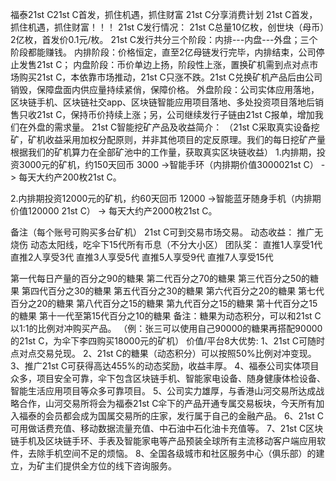 
福泰21st C21st C首发，抓住机遇，抓住财富
21st C分享消费计划
21st C首发，抓住机遇，抓住财富！！！
21st C发行情况：
21st C总量10亿枚，创世块（母币）2亿枚，首发价0.1元/枚。
21st C发行共分三个阶段：内排---内盘---外盘；三个阶段都能赚钱。
内排阶段：价格恒定，直至2亿母链发行完毕，内排结束，公司停止发售21st C；
内盘阶段：币价单边上扬，阶段性上涨，置换矿机需到点对点市场购买21st C，本依靠市场推动，21st C只涨不跌。21st C兑换矿机产品后由公司销毁，保障盘面内供应量持续紧俏，保障价格。
外盘阶段：公司实体应用落地，区块链手机、区块链社交app、区块链智能应用项目落地、多处投资项目落地后销售只收21st C，保持币价持续上涨；另，公司继续发行子链由21st C报单，增加我们在外盘的需求量。
21st C智能挖矿产品及收益简介：
（21st C采取真实设备挖矿，矿机收益采用加权分配原则，并非其他项目的定反原理。我们的每日挖矿产量根据我们的矿机算力在全部矿池中的工作量，获取真实区块链收益）
1.内排期，投资3000元的矿机，约150天回币
3000 ->智能手环（内排期价值3000021st C） -> 每天大约产200枚21st C。

2.内排期投资12000元的矿机，约60天回币
12000 ->智能蓝牙随身手机（内排期价值120000 21st C） -> 每天大约产2000枚21st C。

备注（每个账号可购买多台矿机）
21st C可到交易市场交易。
动态收益：
推广无烧伤
动态太阳线，吃伞下15代所有币息（不分大小区）
团队奖：
直推1人享受1代
直推2人享受3代
直推3人享受5代
直推5人享受9代
直推7人享受15代

第一代每日产量的百分之90的糖果
第二代百分之70的糖果
第三代百分之50的糖果
第四代百分之30的糖果
第五代百分之30的糖果
第六代百分之20的糖果
第七代百分之20的糖果
第八代百分之15的糖果
第九代百分之15的糖果
第十代百分之15的糖果
第十一代至第15代百分之10的糖果
备注：糖果为动态积分，可以和21st C以1:1的比例对冲购买产品。
（例：张三可以使用自己90000的糖果再搭配90000的21st C，为伞下李四购买18000元的矿机）
价值/平台8大优势:
1、21st C可随时点对点交易兑现。
2、21st C的糖果（动态积分）可以按照50%比例对冲变现。
3、推广21st C可获得高达455%的动态奖励，收益丰厚。
4、福泰公司实体项目众多，项目安全可靠，伞下包含区块链手机、智能家电设备、随身健康体检设备、智能生活应用项目等众多可靠项目。
5、公司实力雄厚，与香港山河交易所达成战略合作，山河交易所将会为福泰21st C伞下的产品开通专属交易板块，今天所有加入福泰的会员都会成为国属交易所的庄家，发行属于自己的金融产品。
6、21st C可用做话费充值、移动数据流量充值、中石油中石化油卡充值等。
7、21st C区块链手机及区块链手环、手表及智能家电等产品预装全球所有主流移动客户端应用软件，去除手机空间不足的烦恼。
8、全国各级城市和社区服务中心（俱乐部）的建立，为矿主们提供全方位的线下咨询服务。

